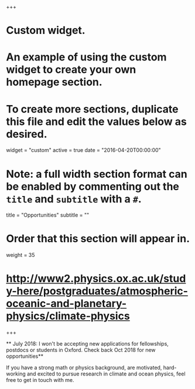 +++
# Custom widget.
# An example of using the custom widget to create your own homepage section.
# To create more sections, duplicate this file and edit the values below as desired.
widget = "custom"
active = true
date = "2016-04-20T00:00:00"

# Note: a full width section format can be enabled by commenting out the `title` and `subtitle` with a `#`.
title = "Opportunities"
subtitle = ""

# Order that this section will appear in.
weight = 35

# http://www2.physics.ox.ac.uk/study-here/postgraduates/atmospheric-oceanic-and-planetary-physics/climate-physics

+++

** July 2018: I won't be accepting new applications for fellowships, postdocs or students in Oxford.  Check back Oct 2018 for new opportunities**

If you have a strong math or physics background, are motivated, hard-working and excited to pursue research in
climate and ocean physics, feel free to get in touch with me.

